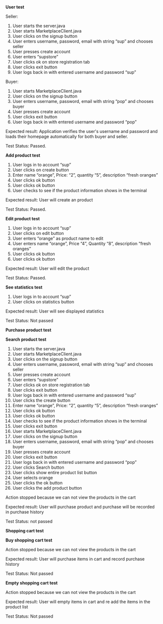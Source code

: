 **User test**

Seller:
1. User starts the server.java
2. User starts MarketplaceClient.java
3. User clicks on the signup button
4. User enters username, password, email with string “sup” and chooses seller
5. User presses create account
6. User enters “supstore”
7. User clicks ok on store registration tab
8. User clicks exit button
9. User logs back in with entered username and password “sup”

Buyer:
1. User starts MarketplaceClient.java
2. User clicks on the signup button
3. User enters username, password, email with string “pop” and chooses buyer
4. User presses create account
5. User clicks exit button
6. User logs back in with entered username and password “pop”

Expected result: Application verifies the user's username and password and loads their homepage automatically for both buyer and seller.

Test Status: Passed.


**Add product test**

1. User logs in to account “sup”
2. User clicks on create button
3. Enter name “orange”, Price: “2”, quantity “5”, description “fresh oranges”
4. User clicks ok button
5. User clicks ok button
6. User checks to see if the product information shows in the terminal

Expected result: User will create an product

Test Status: Passed.


**Edit product test**

1. User logs in to account “sup”
2. User clicks on edit button
3. User enters “orange” as product name to edit
4. User enters name “orange”, Price “4”, Quantity “8”, description “fresh oranges”
5. User clicks ok button
6. User clicks ok button

Expected result: User will edit the product

Test Status: Passed.


**See statistics test**

1. User logs in to account “sup”
2. User clicks on statistics button

Expected result: User will see displayed statistics

Test Status: Not passed


**Purchase product test**


**Search product test**

1. User starts the server.java
2. User starts MarketplaceClient.java
3. User clicks on the signup button
4. User enters username, password, email with string “sup” and chooses seller
5. User presses create account
6. User enters “supstore”
7. User clicks ok on store registration tab
8. User clicks exit button
9. User logs back in with entered username and password “sup”
10. User clicks the create button
11. Enter name “orange”, Price: “2”, quantity “5”, description “fresh oranges”
12. User clicks ok button
13. User clicks ok button
14. User checks to see if the product information shows in the terminal
15. User clicks exit button
16. User starts MarketplaceClient.java
17. User clicks on the signup button
18. User enters username, password, email with string “pop” and chooses buyer
19. User presses create account
20. User clicks exit button
21. User logs back in with entered username and password “pop”
22. User clicks Search button
23. User clicks show entire product list button
24. User selects orange
25. User clicks the ok button
26. User clicks the add product button

Action stopped because we can not view the products in the cart

Expected result: User will purchase product and purchase will be recorded in purchase history

Test Status: not passed


**Shopping cart test**

**Buy shopping cart test**

Action stopped because we can not view the products in the cart

Expected result: User will purchase items in cart and record purchase history

Test Status: Not passed


**Empty shopping cart test**

Action stopped because we can not view the products in the cart

Expected result: User will empty items in cart and re add the items in the product list

Test Status: Not passed

